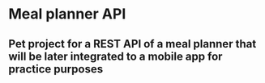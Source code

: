 # Meal planner API

## Pet project for a REST API of a meal planner that will be later integrated to a mobile app for practice purposes